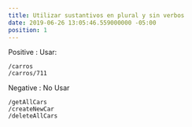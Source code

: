 ```yaml
---
title: Utilizar sustantivos en plural y sin verbos
date: 2019-06-26 13:05:46.559000000 -05:00
position: 1
---
```


Positive
: Usar:
```
/carros
/carros/711
```

Negative
: No Usar
```
/getAllCars
/createNewCar
/deleteAllCars
```
